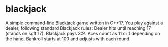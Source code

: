 # blackjack
A simple command-line Blackjack game written in C++17. You play against a dealer, following standard Blackjack rules: Dealer hits until reaching 17 (stands on soft 17). Blackjack pays 3:2. Aces count as 11 or 1 depending on the hand. Bankroll starts at 100 and adjusts with each round.
